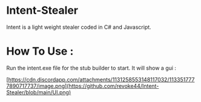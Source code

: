 # Intent-Stealer

Intent is a light weight stealer coded in C# and Javascript.

# How To Use :

Run the intent.exe file for the stub builder to start.
It will show a gui : 

[https://cdn.discordapp.com/attachments/1131258553148117032/1133517777890717737/image.png](https://github.com/revoke44/Intent-Stealer/blob/main/UI.png)
